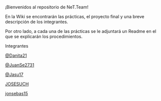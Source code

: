 ¡Bienvenidos al repositorio de NeT.Team!

En la Wiki se encontrarán las prácticas, el proyecto final y una breve descripción de los integrantes.

Por otro lado, a cada una de las prácticas se le adjuntará un Readme en el que se explicarán los procedimientos.


Integrantes

[@Danita21](https://github.com/Danita21)

[@JuanSe2731](https://github.com/JuanSe2731)

[@Jasu17](https://github.com/Jasu17)

[JOSESUCH](https://github.com/JOSESUCH)

[jonsebas15](https://github.com/jonsebas15)
